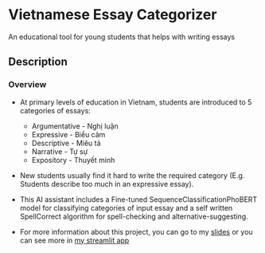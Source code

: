 # Vietnamese Essay Categorizer
An educational tool for young students that helps with writing essays
## Description
### Overview
- At primary levels of education in Vietnam, students are introduced to 5 categories of essays:
  - Argumentative - Nghị luận
  - Expressive - Biểu cảm
  - Descriptive - Miêu tả
  - Narrative - Tự sự
  - Expository - Thuyết minh

- New students usually find it hard to write the required category (E.g. Students describe too much in an expressive essay).
- This AI assistant includes a Fine-tuned SequenceClassificationPhoBERT model for classifying categories of input essay and a self written SpellCorrect algorithm for spell-checking and alternative-suggesting.
- For more information about this project, you can go to my [slides](https://hackmd.io/@Froggyplayz123/DL4AI_Presentation#/3) or you can see more in [my streamlit app](https://share.streamlit.io/paultran2734/vietnamese_essay_identifier/main/Final.py) 

